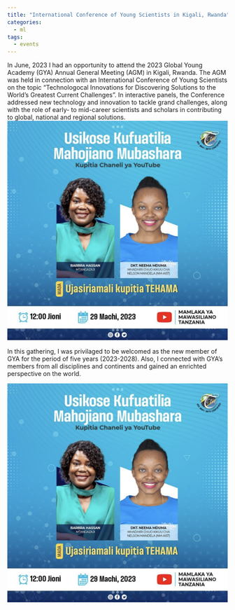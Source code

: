 ```yaml
---
title: "International Conference of Young Scientists in Kigali, Rwanda"
categories:
  - ml
tags:
  - events
---
```

In June, 2023 I had an opportunity to attend the 2023 Global Young Academy (GYA) Annual General Meeting (AGM) in Kigali, Rwanda. The AGM was held in connection with an International Conference of Young Scientists on the topic “Technologocal Innovations for Discovering Solutions to the World’s Greatest Current Challenges”. In interactive panels, the Conference addressed new technology and innovation to tackle grand challenges, along with the role of early- to mid-career scientists and scholars in contributing to global, national and regional solutions.
<img src="/assets/images/tcra.jpg" class="align-center" alt="">  

In this gathering, I was privilaged to be welcomed as the new member of GYA for the period of five years (2023-2028). Also, I connected with GYA’s members from all disciplines and continents and gained an enrichted perspective on the world.

<img src="/assets/images/tcra.jpg" class="align-center" alt="">  
